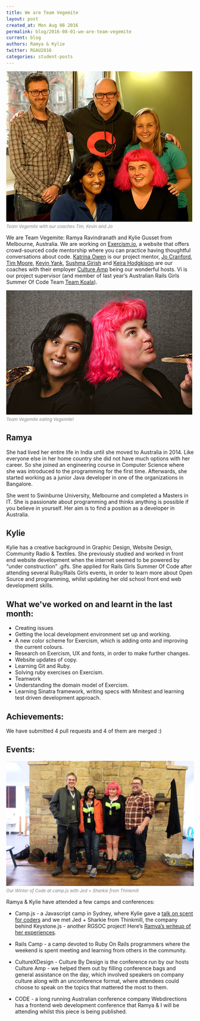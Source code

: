 ```yaml
---
title: We are Team Vegemite
layout: post
created_at: Mon Aug 08 2016
permalink: blog/2016-08-01-we-are-team-vegemite
current: blog
authors: Ramya & Kylie
twitter: RGAU2016
categories: student-posts
---
```


![Team Vegemite](/img/blog/2016/team-vegemite-coaches.jpg)<font color="grey"><small><i>Team Vegemite with our coaches Tim, Kevin and Jo</i></small></font>

We are Team Vegemite: Ramya Ravindranath and Kylie Gusset from Melbourne, Australia. We are working on [Exercism.io](http://exercism.io), a website that offers crowd-sourced code mentorship where you can practice having thoughtful conversations about code. [Katrina Owen](https://twitter.com/kytrinyx) is our project mentor, [Jo Cranford](https://twitter.com/jocranford), [Tim Moore](https://twitter.com/tmoore), [Kevin Yank](https://twitter.com/sentience), [Sushma Girish](https://twitter.com/sporty_sush) and [Keira Hodgkison](https://twitter.com/keirasaid) are our coaches with their employer [Culture Amp](http://cultureamp.com) being our wonderful hosts. Vi is our project supervisor (and member of last year’s Australian Rails Girls Summer Of Code Team [Team Koala](https://twitter.com/TeamMelbKoala)).


![Team Vegemite](/img/blog/2016/team-vegemite-railscamp.jpg)<font color="grey"><small><i>Team Vegemite eating Vegemite!</i></small></font> 

## Ramya

She had lived her entire life in India until she moved to Australia in 2014. Like everyone else in her home country she did not have much options with her career. So she joined an engineering course in Computer Science where she was introduced to the  programming for the first time. Afterwards, she started working as a junior Java developer in one of the organizations in Bangalore.

She went to Swinburne University, Melbourne and completed a Masters in IT. She is passionate about programming and thinks anything is possible if you believe in yourself. Her aim is to find a position as a developer in Australia.

## Kylie

Kylie has a creative background in Graphic Design, Website Design, Community Radio & Textiles. She previously studied and worked in front end website development when the internet seemed to be powered by “under construction” .gifs. She applied for Rails Girls Summer Of Code after attending several Ruby/Rails Girls events, in order to learn more about Open Source and programming, whilst updating her old school front end web development skills.

## What we've worked on and learnt in the last month:

- Creating issues
- Getting the local development environment set up and working.
- A new color scheme for Exercism, which is adding onto and improving the current colours.
- Research on Exercism, UX and fonts, in order to make further changes.
- Website updates of copy.
- Learning Git and Ruby.
- Solving ruby exercises on Exercism.
- Teamwork
- Understanding the domain model of Exercism.
- Learning Sinatra framework, writing specs with Minitest and learning test driven development approach.

## Achievements:

We have submitted 4 pull requests and 4 of them are merged :)

## Events:
![Team Vegemite](/img/blog/2016/team-loadtocode-campjs.jpg)<font color="grey"><small><i>Our Winter of Code at camp.js with Jed + Sharkie from Thinkmill</i></small></font><br>

Ramya & Kylie have attended a few camps and conferences:

* Camp.js - a Javascript camp in Sydney, where Kylie gave a [talk on scent for coders](https://medium.com/@gusseting/scent-for-coders-cause-there-s-more-to-life-than-lynx-68f07500f9b9#.3x0kvfqso) and we met  Jed + Sharkie from Thinkmill, the company behind Keystone.js - another RGSOC project! Here’s [Ramya’s writeup of her experiences](https://medium.com/@ramya_r06/my-experience-at-campjs-b75a68a98505#.vvav1ex6n).

* Rails Camp - a camp devoted to Ruby On Rails programmers where the weekend is spent meeting and learning from others in the community.

* CultureXDesign - Culture By Design is the conference run by our hosts Culture Amp - we helped them out by filling conference bags and general assistance on the day, which involved speakers on company culture along with an unconference format, where attendees could choose to speak on the topics that mattered the most to them.

* CODE - a long running Australian conference company Webdirections has a frontend web development conference that Ramya & I will be attending whilst this piece is being published.
